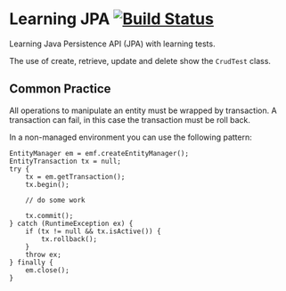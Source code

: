 Learning JPA [![Build Status](https://travis-ci.org/falkoschumann/learning-jpa.png?branch=develop)](https://travis-ci.org/falkoschumann/learning-jpa)
============

Learning Java Persistence API (JPA) with learning tests.

The use of create, retrieve, update and delete show the `CrudTest` class.


Common Practice
---------------

All operations to manipulate an entity must be wrapped by transaction. A
transaction can fail, in this case the transaction must be roll back.

In a non-managed environment you can use the following pattern:

    EntityManager em = emf.createEntityManager();
    EntityTransaction tx = null;
    try {
        tx = em.getTransaction();
        tx.begin();
        
        // do some work

        tx.commit();
    } catch (RuntimeException ex) {
        if (tx != null && tx.isActive()) {
            tx.rollback();
        }
        throw ex;
    } finally {
        em.close();
    }
